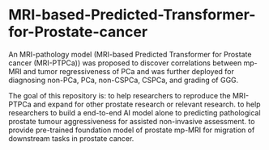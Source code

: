 # MRI-based-Predicted-Transformer-for-Prostate-cancer
An MRI-pathology model (MRI-based Predicted Transformer for Prostate cancer (MRI-PTPCa)) was proposed to discover correlations between mp-MRI and tumor regressiveness of PCa and was further deployed for diagnosing non-PCa, PCa, non-CSPCa, CSPCa, and grading of GGG.

The goal of this repository is:
to help researchers to reproduce the MRI-PTPCa  and expand for other prostate research or relevant research.
to help researchers to build a end-to-end AI model alone to predicting pathological prostate tumour aggressiveness for assisted non-invasive assessment.
to provide pre-trained foundation model of prostate mp-MRI for migration of downstream tasks in prostate cancer.
